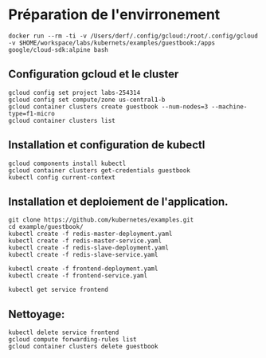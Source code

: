 
# Préparation de l'envirronement
```
docker run --rm -ti -v /Users/derf/.config/gcloud:/root/.config/gcloud -v $HOME/workspace/labs/kubernets/examples/guestbook:/apps google/cloud-sdk:alpine bash
```
## Configuration gcloud et le cluster

```
gcloud config set project labs-254314
gcloud config set compute/zone us-central1-b
gcloud container clusters create guestbook --num-nodes=3 --machine-type=f1-micro
gcloud container clusters list
```
## Installation et configuration de kubectl
```
gcloud components install kubectl
gcloud container clusters get-credentials guestbook
kubectl config current-context
```
## Installation et deploiement de l'application.
```
git clone https://github.com/kubernetes/examples.git
cd example/guestbook/
kubectl create -f redis-master-deployment.yaml
kubectl create -f redis-master-service.yaml
kubectl create -f redis-slave-deployment.yaml
kubectl create -f redis-slave-service.yaml

kubectl create -f frontend-deployment.yaml
kubectl create -f frontend-service.yaml

kubectl get service frontend

```

## Nettoyage:
```
kubectl delete service frontend
gcloud compute forwarding-rules list
gcloud container clusters delete guestbook
```

